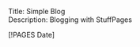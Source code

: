 Title: Simple Blog                                                             
Description: Blogging with StuffPages                                          

[!PAGES Date]

